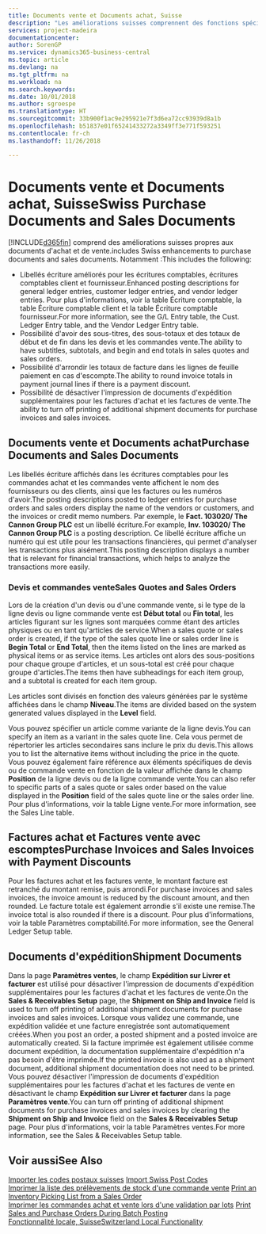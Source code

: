 ```yaml
---
title: Documents vente et Documents achat, Suisse
description: "Les améliorations suisses comprennent des fonctions spéciales propres aux documents d'achat et de vente."
services: project-madeira
documentationcenter: 
author: SorenGP
ms.service: dynamics365-business-central
ms.topic: article
ms.devlang: na
ms.tgt_pltfrm: na
ms.workload: na
ms.search.keywords: 
ms.date: 10/01/2018
ms.author: sgroespe
ms.translationtype: HT
ms.sourcegitcommit: 33b900f1ac9e295921e7f3d6ea72cc93939d8a1b
ms.openlocfilehash: b51837e01f65241433272a3349ff3e771f593251
ms.contentlocale: fr-ch
ms.lasthandoff: 11/26/2018

---
```

# <a name="swiss-purchase-documents-and-sales-documents"></a><span data-ttu-id="0e772-103">Documents vente et Documents achat, Suisse</span><span class="sxs-lookup"><span data-stu-id="0e772-103">Swiss Purchase Documents and Sales Documents</span></span>
[!INCLUDE[d365fin](../../includes/d365fin_md.md)] <span data-ttu-id="0e772-104">comprend des améliorations suisses propres aux documents d'achat et de vente.</span><span class="sxs-lookup"><span data-stu-id="0e772-104">includes Swiss enhancements to purchase documents and sales documents.</span></span> <span data-ttu-id="0e772-105">Notamment :</span><span class="sxs-lookup"><span data-stu-id="0e772-105">This includes the following:</span></span>  

- <span data-ttu-id="0e772-106">Libellés écriture améliorés pour les écritures comptables, écritures comptables client et fournisseur.</span><span class="sxs-lookup"><span data-stu-id="0e772-106">Enhanced posting descriptions for general ledger entries, customer ledger entries, and vendor ledger entries.</span></span> <span data-ttu-id="0e772-107">Pour plus d'informations, voir la table Écriture comptable, la table Écriture comptable client et la table Écriture comptable fournisseur.</span><span class="sxs-lookup"><span data-stu-id="0e772-107">For more information, see the G/L Entry table, the Cust. Ledger Entry table, and the Vendor Ledger Entry table.</span></span>  
- <span data-ttu-id="0e772-108">Possibilité d'avoir des sous-titres, des sous-totaux et des totaux de début et de fin dans les devis et les commandes vente.</span><span class="sxs-lookup"><span data-stu-id="0e772-108">The ability to have subtitles, subtotals, and begin and end totals in sales quotes and sales orders.</span></span>  
- <span data-ttu-id="0e772-109">Possibilité d'arrondir les totaux de facture dans les lignes de feuille paiement en cas d'escompte.</span><span class="sxs-lookup"><span data-stu-id="0e772-109">The ability to round invoice totals in payment journal lines if there is a payment discount.</span></span>  
- <span data-ttu-id="0e772-110">Possibilité de désactiver l'impression de documents d'expédition supplémentaires pour les factures d'achat et les factures de vente.</span><span class="sxs-lookup"><span data-stu-id="0e772-110">The ability to turn off printing of additional shipment documents for purchase invoices and sales invoices.</span></span>  

## <a name="purchase-documents-and-sales-documents"></a><span data-ttu-id="0e772-111">Documents vente et Documents achat</span><span class="sxs-lookup"><span data-stu-id="0e772-111">Purchase Documents and Sales Documents</span></span>  
<span data-ttu-id="0e772-112">Les libellés écriture affichés dans les écritures comptables pour les commandes achat et les commandes vente affichent le nom des fournisseurs ou des clients, ainsi que les factures ou les numéros d'avoir.</span><span class="sxs-lookup"><span data-stu-id="0e772-112">The posting descriptions posted to ledger entries for purchase orders and sales orders display the name of the vendors or customers, and the invoices or credit memo numbers.</span></span> <span data-ttu-id="0e772-113">Par exemple, le **Fact. 103020/ The Cannon Group PLC** est un libellé écriture.</span><span class="sxs-lookup"><span data-stu-id="0e772-113">For example, **Inv. 103020/ The Cannon Group PLC** is a posting description.</span></span> <span data-ttu-id="0e772-114">Ce libellé écriture affiche un numéro qui est utile pour les transactions financières, qui permet d'analyser les transactions plus aisément.</span><span class="sxs-lookup"><span data-stu-id="0e772-114">This posting description displays a number that is relevant for financial transactions, which helps to analyze the transactions more easily.</span></span>  

### <a name="sales-quotes-and-sales-orders"></a><span data-ttu-id="0e772-115">Devis et commandes vente</span><span class="sxs-lookup"><span data-stu-id="0e772-115">Sales Quotes and Sales Orders</span></span>  
<span data-ttu-id="0e772-116">Lors de la création d'un devis ou d'une commande vente, si le type de la ligne devis ou ligne commande vente est **Début total** ou **Fin total**, les articles figurant sur les lignes sont marquées comme étant des articles physiques ou en tant qu'articles de service.</span><span class="sxs-lookup"><span data-stu-id="0e772-116">When a sales quote or sales order is created, if the type of the sales quote line or sales order line is **Begin Total** or **End Total**, then the items listed on the lines are marked as physical items or as service items.</span></span> <span data-ttu-id="0e772-117">Les articles ont alors des sous-positions pour chaque groupe d'articles, et un sous-total est créé pour chaque groupe d'articles.</span><span class="sxs-lookup"><span data-stu-id="0e772-117">The items then have subheadings for each item group, and a subtotal is created for each item group.</span></span>  

<span data-ttu-id="0e772-118">Les articles sont divisés en fonction des valeurs générées par le système affichées dans le champ **Niveau**.</span><span class="sxs-lookup"><span data-stu-id="0e772-118">The items are divided based on the system generated values displayed in the **Level** field.</span></span>  

<span data-ttu-id="0e772-119">Vous pouvez spécifier un article comme variante de la ligne devis.</span><span class="sxs-lookup"><span data-stu-id="0e772-119">You can specify an item as a variant in the sales quote line.</span></span> <span data-ttu-id="0e772-120">Cela vous permet de répertorier les articles secondaires sans inclure le prix du devis.</span><span class="sxs-lookup"><span data-stu-id="0e772-120">This allows you to list the alternative items without including the price in the quote.</span></span> <span data-ttu-id="0e772-121">Vous pouvez également faire référence aux éléments spécifiques de devis ou de commande vente en fonction de la valeur affichée dans le champ **Position** de la ligne devis ou de la ligne commande vente.</span><span class="sxs-lookup"><span data-stu-id="0e772-121">You can also refer to specific parts of a sales quote or sales order based on the value displayed in the **Position** field of the sales quote line or the sales order line.</span></span> <span data-ttu-id="0e772-122">Pour plus d'informations, voir la table Ligne vente.</span><span class="sxs-lookup"><span data-stu-id="0e772-122">For more information, see the Sales Line table.</span></span>  

## <a name="purchase-invoices-and-sales-invoices-with-payment-discounts"></a><span data-ttu-id="0e772-123">Factures achat et Factures vente avec escomptes</span><span class="sxs-lookup"><span data-stu-id="0e772-123">Purchase Invoices and Sales Invoices with Payment Discounts</span></span>  
<span data-ttu-id="0e772-124">Pour les factures achat et les factures vente, le montant facture est retranché du montant remise, puis arrondi.</span><span class="sxs-lookup"><span data-stu-id="0e772-124">For purchase invoices and sales invoices, the invoice amount is reduced by the discount amount, and then rounded.</span></span> <span data-ttu-id="0e772-125">Le facture totale est également arrondie s'il existe une remise.</span><span class="sxs-lookup"><span data-stu-id="0e772-125">The invoice total is also rounded if there is a discount.</span></span> <span data-ttu-id="0e772-126">Pour plus d'informations, voir la table Paramètres comptabilité.</span><span class="sxs-lookup"><span data-stu-id="0e772-126">For more information, see the General Ledger Setup table.</span></span>  

## <a name="shipment-documents"></a><span data-ttu-id="0e772-127">Documents d'expédition</span><span class="sxs-lookup"><span data-stu-id="0e772-127">Shipment Documents</span></span>  
<span data-ttu-id="0e772-128">Dans la page **Paramètres ventes**, le champ **Expédition sur Livrer et facturer** est utilisé pour désactiver l'impression de documents d'expédition supplémentaires pour les factures d'achat et les factures de vente.</span><span class="sxs-lookup"><span data-stu-id="0e772-128">On the **Sales & Receivables Setup** page, the **Shipment on Ship and Invoice** field is used to turn off printing of additional shipment documents for purchase invoices and sales invoices.</span></span> <span data-ttu-id="0e772-129">Lorsque vous validez une commande, une expédition validée et une facture enregistrée sont automatiquement créées.</span><span class="sxs-lookup"><span data-stu-id="0e772-129">When you post an order, a posted shipment and a posted invoice are automatically created.</span></span> <span data-ttu-id="0e772-130">Si la facture imprimée est également utilisée comme document expédition, la documentation supplémentaire d'expédition n'a pas besoin d'être imprimée.</span><span class="sxs-lookup"><span data-stu-id="0e772-130">If the printed invoice is also used as a shipment document, additional shipment documentation does not need to be printed.</span></span> <span data-ttu-id="0e772-131">Vous pouvez désactiver l'impression de documents d'expédition supplémentaires pour les factures d'achat et les factures de vente en désactivant le champ **Expédition sur Livrer et facturer** dans la page **Paramètres vente**.</span><span class="sxs-lookup"><span data-stu-id="0e772-131">You can turn off printing of additional shipment documents for purchase invoices and sales invoices by clearing the **Shipment on Ship and Invoice** field on the **Sales & Receivables Setup** page.</span></span> <span data-ttu-id="0e772-132">Pour plus d'informations, voir la table Paramètres ventes.</span><span class="sxs-lookup"><span data-stu-id="0e772-132">For more information, see the Sales & Receivables Setup table.</span></span>  

## <a name="see-also"></a><span data-ttu-id="0e772-133">Voir aussi</span><span class="sxs-lookup"><span data-stu-id="0e772-133">See Also</span></span>  
 <span data-ttu-id="0e772-134">[Importer les codes postaux suisses](how-to-import-swiss-post-codes.md) </span><span class="sxs-lookup"><span data-stu-id="0e772-134">[Import Swiss Post Codes](how-to-import-swiss-post-codes.md) </span></span>  
 <span data-ttu-id="0e772-135">[Imprimer la liste des prélèvements de stock d'une commande vente](how-to-print-an-inventory-picking-list-from-a-sales-order.md) </span><span class="sxs-lookup"><span data-stu-id="0e772-135">[Print an Inventory Picking List from a Sales Order](how-to-print-an-inventory-picking-list-from-a-sales-order.md) </span></span>  
 <span data-ttu-id="0e772-136">[Imprimer les commandes achat et vente lors d'une validation par lots](how-to-print-sales-and-purchase-orders-during-batch-posting.md) </span><span class="sxs-lookup"><span data-stu-id="0e772-136">[Print Sales and Purchase Orders During Batch Posting](how-to-print-sales-and-purchase-orders-during-batch-posting.md) </span></span>  
 [<span data-ttu-id="0e772-137">Fonctionnalité locale, Suisse</span><span class="sxs-lookup"><span data-stu-id="0e772-137">Switzerland Local Functionality</span></span>](switzerland-local-functionality.md)

